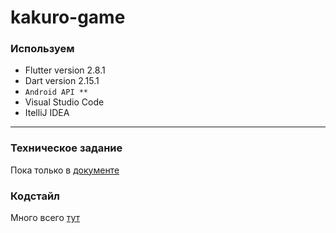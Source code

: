 # kakuro-game

### Используем
- Flutter version 2.8.1 
- Dart version 2.15.1
- ```Android API **```
- Visual Studio Code
- ItelliJ IDEA

____
### Техническое задание
Пока только в [документе](https://docs.google.com/document/d/1dvaVQgYIxi1thCteofWAhR64ZGbs_4ZM/edit#)

### Кодстайл
Много всего [тут](https://dart.dev/guides/language/effective-dart/style)

